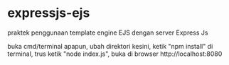 # expressjs-ejs
praktek penggunaan template engine EJS dengan server Express Js

buka cmd/terminal apapun,
ubah direktori kesini,
ketik "npm install" di terminal,
trus ketik "node index.js",
buka di browser http://localhost:8080 
